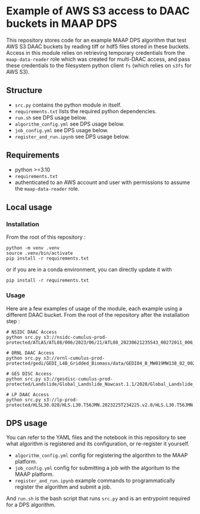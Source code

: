 # Example of AWS S3 access to DAAC buckets in MAAP DPS

This repository stores code for an example MAAP DPS algorithm that test AWS S3 DAAC buckets by reading tiff or hdf5 files stored in these buckets. Access in this module relies on retrieving temporary credentials from the `maap-data-reader` role which was created for multi-DAAC access, and pass these credentials to the filesystem python client `fs` (which relies on `s3fs` for AWS S3).

## Structure

- `src.py` contains the python module in itself.
- `requirements.txt` lists the required python dependencies. 
- `run.sh` see DPS usage below.
- `algorithm_config.yml` see DPS usage below. 
- `job_config.yml` see DPS usage below.
- `register_and_run.ipynb` see DPS usage below. 

## Requirements

- python >=3.10
- `requirements.txt`
- authenticated to an AWS account and user with permissions to assume the `maap-data-reader` role. 

## Local usage

### Installation

From the root of this repository :

```
python -m venv .venv
source .venv/bin/activate
pip install -r requirements.txt
```

or if you are in a conda environment, you can directly update it with 

```
pip install -r requirements.txt
```

### Usage

Here are a few examples of usage of the module, each example using a different DAAC bucket. From the root of the repository after the installation step : 

```
# NSIDC DAAC Access
python src.py s3://nsidc-cumulus-prod-protected/ATLAS/ATL08/006/2023/06/21/ATL08_20230621235543_00272011_006_01.h5

# ORNL DAAC Access
python src.py s3://ornl-cumulus-prod-protected/gedi/GEDI_L4B_Gridded_Biomass/data/GEDI04_B_MW019MW138_02_002_05_R01000M_PS.tif

# GES DISC Access
python src.py s3://gesdisc-cumulus-prod-protected/Landslide/Global_Landslide_Nowcast.1.1/2020/Global_Landslide_Nowcast_v1.1_20201231.tif

# LP DAAC Access
python src.py s3://lp-prod-protected/HLSL30.020/HLS.L30.T56JMN.2023225T234225.v2.0/HLS.L30.T56JMN.2023225T234225.v2.0.B11.tif
 ```

 ## DPS usage

You can refer to the YAML files and the notebook in this repository to see what algorithm is registered and its configuration, or re-register it yourself. 

- `algorithm_config.yml` config for registering the algorithm to the MAAP platform.
- `job_config.yml` config for submitting a job with the algoritum to the MAAP platform.
- `register_and_run.ipynb` example commands to programmatically register the algorithm and submit a job. 

And `run.sh` is the bash script that runs `src.py` and is an entrypoint required for a DPS algorithm.